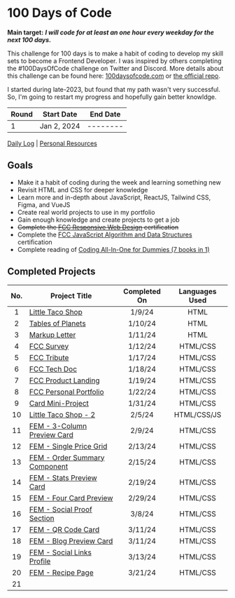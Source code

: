 # 100 Days of Code

**Main target:** ***I will code for at least an one hour every weekday for the next 100 days.***

This challenge for 100 days is to make a habit of coding to develop my skill sets to become a Frontend Developer. I was inspired by others completing the #100DaysOfCode challenge on Twitter and Discord. More details about this challenge can be found here: [100daysofcode.com](http://100daysofcode.com/ "100daysofcode.com") or [the official repo](https://github.com/Kallaway/100-days-of-code "the official repo").

I started during late-2023, but found that my path wasn't very successful. So, I'm going to restart my progress and hopefully gain better knowldge.

|Round |  Start Date | End Date |
| ------------ | ------------ | ------------ |
| 1 | Jan 2, 2024 | --------|

[Daily Log](https://github.com/kylecreate/100DaysOfCode/blob/main/r1-log.md) | [Personal Resources](https://github.com/kylecreate/100DaysOfCode/blob/main/resources.md)

## Goals
- Make it a habit of coding during the week and learning something new
- Revisit HTML and CSS for deeper knowledge
- Learn more and in-depth about JavaScript, ReactJS, Tailwind CSS, Figma, and VueJS
- Create real world projects to use in my portfolio
- Gain enough knowledge and create projects to get a job
- ~~Complete the [FCC Responsive Web Design](https://www.freecodecamp.org/learn/2022/responsive-web-design/) certification~~
- Complete the [FCC JavaScript Algorithm and Data Structures](https://www.freecodecamp.org/learn/javascript-algorithms-and-data-structures-v8/) certification
- Complete reading of [Coding All-In-One for Dummies (7 books in 1)](https://www.dummies.com/book/technology/programming-web-design/coding/coding-all-in-one-for-dummies-281666/)

## Completed Projects

| No.  |  Project Title  |  Completed On | Languages Used
| :------------: | ------------ | :------------: | :------------: |
| 1  | [Little Taco Shop](https://github.com/kylecreate/LTS) | 1/9/24 | HTML |
| 2 | [Tables of Planets](https://github.com/kylecreate/TableOfPlanets) | 1/10/24 | HTML |
| 3 | [Markup Letter](https://github.com/kylecreate/MarkupLetter) | 1/11/24 | HTML |
| 4 | [FCC Survey](https://github.com/kylecreate/FCC-Survey) | 1/12/24 | HTML/CSS |
| 5 | [FCC Tribute](https://github.com/kylecreate/FCC-Tribute) | 1/17/24 | HTML/CSS |
| 6 | [FCC Tech Doc](https://github.com/kylecreate/FCC-TechDoc) | 1/18/24 | HTML/CSS |
| 7 | [FCC Product Landing](https://github.com/kylecreate/FCC-ProductLanding) | 1/19/24 | HTML/CSS |
| 8 | [FCC Personal Portfolio](https://github.com/kylecreate/FCC-Portfolio) | 1/22/24 | HTML/CSS |
| 9 | [Card Mini-Project](https://github.com/kylecreate/CardMiniProject) | 1/31/24 | HTML/CSS |
| 10 | [Little Taco Shop - 2](https://github.com/kylecreate/LTS2) | 2/5/24 | HTML/CSS/JS |
| 11 | [FEM - 3-Column Preview Card](https://github.com/kylecreate/3ColumnCard) | 2/9/24 | HTML/CSS |
| 12 | [FEM - Single Price Grid](https://github.com/kylecreate/PriceGrid) | 2/13/24 | HTML/CSS  |
| 13 | [FEM - Order Summary Component](https://github.com/kylecreate/OrderSummary) | 2/15/24 | HTML/CSS |
| 14 | [FEM - Stats Preview Card](https://github.com/kylecreate/StatsPreview) | 2/19/24 | HTML/CSS |
| 15 | [FEM - Four Card Preview](https://github.com/kylecreate/4CardPreview) | 2/29/24 | HTML/CSS |
| 16 | [FEM - Social Proof Section](https://github.com/kylecreate/SocialProoof) | 3/8/24 | HTML/CSS |
| 17 | [FEM - QR Code Card](https://github.com/kylecreate/QRCode)| 3/11/24 | HTML/CSS |
| 18 | [FEM - Blog Preview Card](https://github.com/kylecreate/BlogPreview) | 3/11/24 | HTML/CSS |
| 19 | [FEM - Social Links Profile](https://github.com/kylecreate/SocialLinks) | 3/13/24 | HTML/CSS |
| 20 | [FEM - Recipe Page](https://github.com/kylecreate/RecipePage) | 3/21/24  | HTML/CSS |
| 21 |  |  |  |